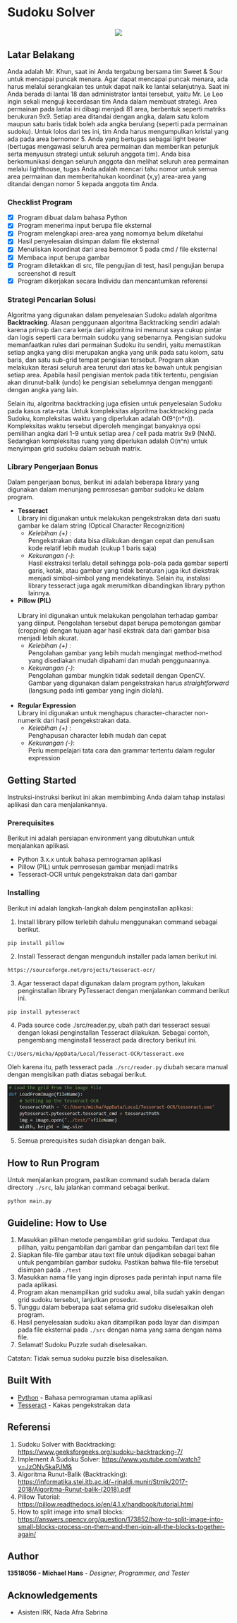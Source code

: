 # Sudoku Solver

<p align="center">
    <img align="center" src="test/image1.png"
</p>

## Latar Belakang
Anda adalah Mr. Khun, saat ini Anda tergabung bersama tim Sweet & Sour untuk mencapai puncak menara. Agar dapat mencapai puncak menara, ada harus melalui serangkaian tes untuk dapat naik ke lantai selanjutnya. Saat ini Anda berada di lantai 18 dan administrator lantai tersebut, yaitu Mr. Le Leo ingin sekali menguji kecerdasan tim Anda dalam membuat strategi. Area permainan pada lantai ini dibagi menjadi 81 area, berbentuk seperti matriks berukuran 9x9. Setiap area ditandai dengan angka, dalam satu kolom maupun satu baris tidak boleh ada angka berulang (seperti pada permainan sudoku). Untuk lolos dari tes ini, tim Anda harus mengumpulkan kristal yang ada pada area bernomor 5. Anda yang bertugas sebagai light bearer (bertugas mengawasi seluruh area permainan dan memberikan petunjuk serta menyusun strategi untuk seluruh anggota tim). Anda bisa berkomunikasi dengan seluruh anggota dan melihat seluruh area permainan melalui lighthouse, tugas Anda adalah mencari tahu nomor untuk semua area permainan dan memberitahukan koordinat (x,y) area-area yang ditandai dengan nomor 5 kepada anggota tim Anda.

### Checklist Program
- [X] Program dibuat dalam bahasa Python
- [X] Program menerima input berupa file eksternal
- [X] Program melengkapi area-area yang nomornya belum diketahui
- [X] Hasil penyelesaian disimpan dalam file eksternal
- [X] Menuliskan koordinat dari area bernomor 5 pada cmd / file eksternal
- [X] Membaca input berupa gambar
- [X] Program diletakkan di src, file pengujian di test, hasil pengujian berupa screenshot di result
- [X] Program dikerjakan secara Individu dan mencantumkan referensi

### Strategi Pencarian Solusi
Algoritma yang digunakan dalam penyelesaian Sudoku adalah algoritma **Backtracking**. Alasan penggunaan algoritma Backtracking sendiri adalah karena prinsip dan cara kerja dari algoritma ini menurut saya cukup pintar dan logis seperti cara bermain sudoku yang sebenarnya. Pengisian sudoku memanfaatkan rules dari permainan Sudoku itu sendiri, yaitu memastikan setiap angka yang diisi merupakan angka yang unik pada satu kolom, satu baris, dan satu sub-grid tempat pengisian tersebut. Program akan melakukan iterasi seluruh area terurut dari atas ke bawah untuk pengisian setiap area. Apabila hasil pengisian mentok pada titik tertentu, pengisian akan dirunut-balik (undo) ke pengisian sebelumnya dengan mengganti dengan angka yang lain.

Selain itu, algoritma backtracking juga efisien untuk penyelesaian Sudoku pada kasus rata-rata. Untuk kompleksitas algoritma backtracking pada Sudoku, kompleksitas waktu yang diperlukan adalah O(9^(n*n)). Kompleksitas waktu tersebut diperoleh mengingat banyaknya opsi pemilihan angka dari 1-9 untuk setiap area / cell pada matrix 9x9 (NxN). Sedangkan kompleksitas ruang yang diperlukan adalah O(n^n) untuk menyimpan grid sudoku dalam sebuah matrix.

### Library Pengerjaan Bonus
Dalam pengerjaan bonus, berikut ini adalah beberapa library yang digunakan dalam menunjang pemrosesan gambar sudoku ke dalam program.
- **Tesseract**<br>
  Library ini digunakan untuk melakukan pengekstrakan data dari suatu gambar ke dalam string (Optical Character Recognizition)<br>
  - *Kelebihan (+)* :<br>
    Pengekstrakan data bisa dilakukan dengan cepat dan penulisan kode relatif lebih mudah (cukup 1 baris saja)<br>
  - *Kekurangan (-)*:<br>
    Hasil ekstraksi terlalu detail sehingga pola-pola pada gambar seperti garis, kotak, atau gambar yang tidak beraturan juga ikut diekstrak menjadi simbol-simbol yang mendekatinya. Selain itu, instalasi library tesseract juga agak merumitkan dibandingkan library python lainnya.<br>
- **Pillow (PIL)**<br><br>
  Library ini digunakan untuk melakukan pengolahan terhadap gambar yang diinput. Pengolahan tersebut dapat berupa pemotongan gambar (cropping) dengan tujuan agar hasil ekstrak data dari gambar bisa menjadi lebih akurat.<br>
  - *Kelebihan (+)* :<br>
    Pengolahan gambar yang lebih mudah mengingat method-method yang disediakan mudah dipahami dan mudah penggunaannya.<br>
  - *Kekurangan (-)*:<br>
    Pengolahan gambar mungkin tidak sedetail dengan OpenCV. Gambar yang digunakan dalam pengekstrakan harus *straightforward* (langsung pada inti gambar yang ingin diolah).<br><br>
- **Regular Expression**<br>
  Library ini digunakan untuk menghapus character-character non-numerik dari hasil pengekstrakan data.<br>
  - *Kelebihan (+)* :<br>
    Penghapusan character lebih mudah dan cepat<br>
  - *Kekurangan (-)*:<br>
    Perlu mempelajari tata cara dan grammar tertentu dalam regular expression<br>

## Getting Started
Instruksi-instruksi berikut ini akan membimbing Anda dalam tahap instalasi aplikasi dan cara menjalankannya.

### Prerequisites
Berikut ini adalah persiapan environment yang dibutuhkan untuk menjalankan aplikasi.
- Python 3.x.x untuk bahasa pemrograman aplikasi
- Pillow (PIL) untuk pemrosesan gambar menjadi matriks
- Tesseract-OCR untuk pengekstrakan data dari gambar

### Installing
Berikut ini adalah langkah-langkah dalam penginstallan aplikasi:
1. Install library pillow terlebih dahulu menggunakan command sebagai berikut.
  ```
  pip install pillow
  ```
2. Install Tesseract dengan mengunduh installer pada laman berikut ini.
  ```
  https://sourceforge.net/projects/tesseract-ocr/
  ```
3. Agar tesseract dapat digunakan dalam program python, lakukan penginstallan library PyTesseract dengan menjalankan command berikut ini.
  ```
  pip install pytesseract
  ```
4. Pada source code ./src/reader.py, ubah path dari tesseract sesuai dengan lokasi penginstallan Tesseract dilakukan. Sebagai contoh, pengembang menginstall tesseract pada directory berikut ini.
  ```
  C:/Users/micha/AppData/Local/Tesseract-OCR/tesseract.exe
  ```
  Oleh karena itu, path tesseract pada `./src/reader.py` diubah secara manual dengan mengisikan path diatas sebagai berikut.
  <p align="center">
      <img align="center" src="assets/Install-Tesseract.png"
  </p>

5. Semua prerequisites sudah disiapkan dengan baik.

## How to Run Program
Untuk menjalankan program, pastikan command sudah berada dalam directory `./src`, lalu jalankan command sebagai berikut.
```
python main.py
```

## Guideline: How to Use
1. Masukkan pilihan metode pengambilan grid sudoku. Terdapat dua pilihan, yaitu pengambilan dari gambar dan pengambilan dari text file
2. Siapkan file-file gambar atau text file untuk dijadikan sebagai bahan untuk pengambilan gambar sudoku. Pastikan bahwa file-file tersebut disimpan pada `./test`
3. Masukkan nama file yang ingin diproses pada perintah input nama file pada aplikasi.
4. Program akan menampilkan grid sudoku awal, bila sudah yakin dengan grid sudoku tersebut, lanjutkan prosedur.
5. Tunggu dalam beberapa saat selama grid sudoku diselesaikan oleh program.
6. Hasil penyelesaian sudoku akan ditampilkan pada layar dan disimpan pada file eksternal pada `./src` dengan nama yang sama dengan nama file.
7. Selamat! Sudoku Puzzle sudah diselesaikan.

Catatan: Tidak semua sudoku puzzle bisa diselesaikan.

## Built With
* [Python](https://www.python.org/) - Bahasa pemrograman utama aplikasi
* [Tesseract](https://github.com/tesseract-ocr/) - Kakas pengekstrakan data

## Referensi
1. Sudoku Solver with Backtracking: https://www.geeksforgeeks.org/sudoku-backtracking-7/
2. Implement A Sudoku Solver: https://www.youtube.com/watch?v=JzONv5kaPJM&
3. Algoritma Runut-Balik (Backtracking): https://informatika.stei.itb.ac.id/~rinaldi.munir/Stmik/2017-2018/Algoritma-Runut-balik-(2018).pdf
4. Pillow Tutorial: https://pillow.readthedocs.io/en/4.1.x/handbook/tutorial.html
5. How to split image into small blocks: https://answers.opencv.org/question/173852/how-to-split-image-into-small-blocks-process-on-them-and-then-join-all-the-blocks-together-again/

## Author
**13518056 - Michael Hans** - *Designer, Programmer, and Tester*

## Acknowledgements
* Asisten IRK, Nada Afra Sabrina